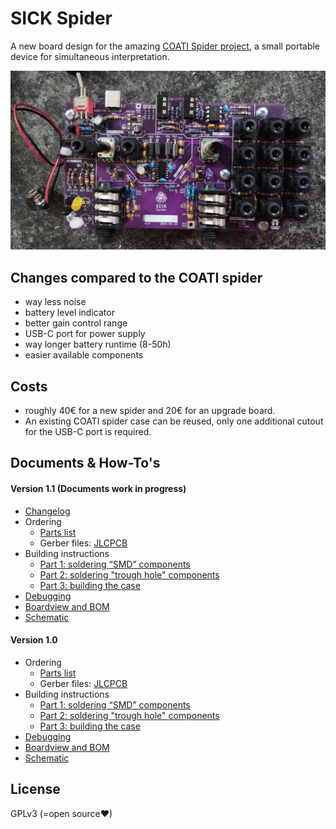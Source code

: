 # SICK Spider
A new board design for the amazing [COATI Spider project](https://coati.pimienta.org/electronics/spider/), a small portable device for simultaneous interpretation.

![photo of the finished board with soldered components](board.jpg)


## Changes compared to the COATI spider
- way less noise
- battery level indicator
- better gain control range
- USB-C port for power supply
- way longer battery runtime (8-50h)
- easier available components

## Costs
- roughly 40€ for a new spider and 20€ for an upgrade board.
- An existing COATI spider case can be reused, only one additional cutout for the USB-C port is required.

## Documents & How-To's

#### Version 1.1 (Documents work in progress)
- [Changelog](./CHANGELOG.md)
- Ordering
  * [Parts list](https://pad.kanthaus.online/sick-spider-parts-list?view)
  * Gerber files: [JLCPCB](https://alangecker.github.io/sick-spider/output/1.1c/JLCPCB/spider2-JLCPCB.zip)
- Building instructions
    * [Part 1: soldering “SMD” components](https://pad.kanthaus.online/sick-spider-instructions-part1?view)
    * [Part 2: soldering "trough hole" components](https://pad.kanthaus.online/sick-spider-instructions-part2?view)
    * [Part 3: building the case](https://pad.kanthaus.online/sick-spider-instructions-part3?view)
- [Debugging](https://pad.kanthaus.online/sick-spider-instructions-debugging?view)
- [Boardview and BOM](https://alangecker.github.io/sick-spider/output/1.1c/spider2-ibom.html)
- [Schematic](https://alangecker.github.io/sick-spider/output/1.1c/spider2-schematic.pdf)

#### Version 1.0
- Ordering
  * [Parts list](./docs/v1.0/partslist.md)
  * Gerber files: [JLCPCB](https://alangecker.github.io/sick-spider/output/1.0/JLCPCB/spider2-JLCPCB.zip)
- Building instructions
    * [Part 1: soldering “SMD” components](./docs/v1.0/part1-smd.md)
    * [Part 2: soldering "trough hole" components](./docs/v1.0/part2-throughhole.md)
    * [Part 3: building the case](https://pad.kanthaus.online/sick-spider-instructions-part3?view)
- [Debugging](./docs/v1.0/debugging.md)
- [Boardview and BOM](https://alangecker.github.io/sick-spider/output/1.0/spider2-ibom.html)
- [Schematic](https://alangecker.github.io/sick-spider/output/1.0/spider2-schematic.pdf)

## License
GPLv3 (=open source♥)